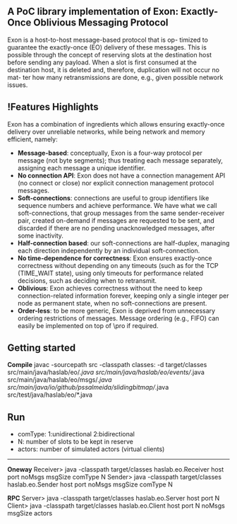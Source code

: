 A PoC library implementation of Exon: Exactly-Once Oblivious Messaging Protocol
---

Exon is a host-to-host message-based protocol that is op- timized to guarantee the exactly-once (EO) delivery of these messages. This is possible through the concept of reserving slots at the destination host before sending any payload. When a slot is first consumed at the destination host, it is deleted and, therefore, duplication will not occur no mat- ter how many retransmissions are done, e.g., given possible network issues.


!Features Highlights
---


Exon has a combination of ingredients which allows ensuring exactly-once delivery over unreliable networks, while being network and memory efficient, namely:

- **Message-based**: conceptually, Exon is a four-way protocol per message (not byte segments); thus treating each message separately, assigning each message a unique identifier.
- **No connection API**: Exon does not have a connection management API (no connect or close) nor explicit connection management protocol messages.
- **Soft-connections**: connections are useful to group identifiers like sequence numbers and achieve performance. We have what we call soft-connections, that group messages from the same sender-receiver pair, created on-demand if messages are requested to be sent, and discarded if there are no pending unacknowledged messages, after some inactivity.
- **Half-connection based**: our soft-connections are half-duplex, managing each direction independently by an individual soft-connection. 
- **No time-dependence for correctness**: Exon ensures exactly-once correctness without depending on any timeouts (such as for the TCP (TIME_WAIT state), using only timeouts for performance related decisions, such as deciding when to retransmit.
- **Oblivious**: Exon achieves correctness without the need to keep connection-related information forever, keeping only a single integer per node as permanent state, when no soft-connections are present.
- **Order-less**: to be more generic, Exon is deprived from unnecessary ordering restrictions of messages. Message ordering (e.g., FIFO) can easily be implemented on top of \pro if required.


Getting started
---


**Compile**
javac -sourcepath src -classpath classes: -d target/classes src/main/java/haslab/eo/*.java src/main/java/haslab/eo/events/*.java src/main/java/haslab/eo/msgs/*.java src/main/java/io/github/pssalmeida/slidingbitmap/*.java src/test/java/haslab/eo/*.java

Run
--
- comType: 1:unidirectional 2:bidirectional
- N: number of slots to be kept in reserve
- actors: number of simulated actors (virtual clients)
-----------------------------------------

**Oneway**
Receiver> java -classpath target/classes haslab.eo.Receiver host port noMsgs msgSize comType N
Sender>   java -classpath target/classes haslab.eo.Sender host port noMsgs msgSize comType N

**RPC**
Server> java -classpath target/classes haslab.eo.Server host port N
Client> java -classpath target/classes haslab.eo.Client host port N noMsgs msgSize actors
